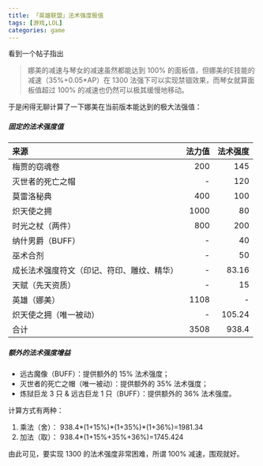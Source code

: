 ```yaml
---
title: 「英雄联盟」法术强度极值
tags: [游戏,LOL]
categories: game
---
```


看到一个帖子指出

> 娜美的减速与琴女的减速虽然都能达到 100% 的面板值，但娜美的E技能的减速（35%+0.05*AP）在 1300 法强下可以实现禁锢效果，而琴女就算面板值超过 100% 的减速也仍然可以极其缓慢地移动。

于是闲得无聊计算了一下娜美在当前版本能达到的极大法强值：

##### 固定的法术强度值

来源|法力值|法术强度
:--|--:|--:
梅贾的窃魂卷|200|145
灭世者的死亡之帽|-|120
莫雷洛秘典|400|100
炽天使之拥|1000|80
时光之杖（两件）|800|200
纳什男爵（BUFF）|-|40
巫术合剂|-|50
成长法术强度符文（印记、符印、雕纹、精华）|-|83.16
天赋（先天资质）|-|15
英雄（娜美）|1108|-
炽天使之拥（唯一被动）|-|105.24
合计|3508|938.4

##### 额外的法术强度增益

- 远古魔像（BUFF）：提供额外的 15% 法术强度；
- 灭世者的死亡之帽（唯一被动）：提供额外的 35% 法术强度；
- 炼狱巨龙 3 只 & 远古巨龙 1 只（BUFF）：提供额外的 36% 法术强度。

计算方式有两种：

1. 乘法（舍）： 938.4\*(1+15%)\*(1+35%)\*(1+36%)=1981.34
2. 加法（取）： 938.4\*(1+15%+35%+36%)=1745.424

由此可见，要实现 1300 的法术强度非常困难，所谓 100% 减速，围观就好。
